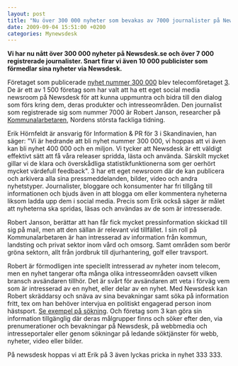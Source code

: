 ```yaml
---
layout: post
title: "Nu över 300 000 nyheter som bevakas av 7000 journalister på Newsdesk"
date: 2009-09-04 15:51:00 +0200
categories: Mynewsdesk
---
```

 <p><strong>Vi har nu nått över 300 000 nyheter på Newsdesk.se och över 7 000 registrerade journalister. Snart firar vi även 10 000 publicister som förmedlar sina nyheter via Newsdesk. </strong></p>
<p>Företaget som publicerade <a href="/pressroom/tre/pressrelease/view/gaevles-baesta-operatoer-oeppnar-butik-i-stan-313866" title="Nyhet nummer 300 000 på Newsdesk.se">nyhet nummer 300 000</a> blev telecomföretaget <a href="/pressroom/tre" title="3 pressrum Newsdesk" target="_blank">3</a>. De är ett av 1 500 företag som har valt att ha ett eget social media newsroom på Newsdesk för att kunna uppmuntra och bidra till den dialog som förs kring dem, deras produkter och intresseområden. Den journalist som registrerade sig som nummer 7000 är Robert Janson, researcher på <a href="http://www.ka.se/" title="Kommunalarbetaren">Kommunalarbetaren</a>, Nordens största fackliga tidning.</p>
<p>Erik Hörnfeldt är ansvarig för Information &amp; PR för 3 i Skandinavien, han säger: "Vi är hedrande att bli nyhet nummer 300 000, vi hoppas att vi även kan bli nyhet 400 000 och en miljon. Vi tycker att Newsdesk är ett väldigt effektivt sätt att få våra releaser spridda, lästa och använda. Särskilt mycket gillar vi de klara och överskådliga statistikfunktionerna som ger oerhört mycket värdefull feedback". 3 har ett eget newsroom där de kan publicera och arkivera alla sina pressmeddelanden, bilder, video och andra nyhetstyper. Journalister, bloggare och konsumenter har fri tillgång till informationen och bjuds även in att blogga om eller kommentera nyheterna liksom ladda upp dem i social media. Precis som Erik också säger är målet att nyheterna ska spridas, läsas och användas av de som är intresserade.</p>
<p>Robert Janson, berättar att han får fick mycket pressinformation skickad till sig på mail, men att den sällan är relevant vid tillfället. I sin roll på Kommunalarbetaren är han intresserad av information från kommun, landsting och privat sektor inom vård och omsorg. Samt områden som berör gröna sektorn, allt från jordbruk till djurhantering, golf eller travsport.</p>
<p>Robert är förmodligen inte speciellt intresserad av nyheter inom telecom, men en nyhet tangerar ofta många olika intresseområden oavsett vilken bransch avsändaren tillhör. Det är svårt för avsändaren att veta i förväg vem som är intresserad av en nyhet, eller delar av en nyhet. Med Newsdesk kan Robert skräddarsy och snäva av sina bevakningar samt söka på information fritt, tex om han behöver intervjua en politiskt engagerad person inom hästsport. <a href="/search/contact_people?type_of_medias=ContactPerson&amp;subjects=&amp;query=&amp;date_mode=between&amp;date_start=&amp;date_end=&amp;date_on=&amp;subject=387&amp;subject_child=507&amp;g_region=" title="Se exempel på sökning">Se exempel på sökning</a>. Och företag som 3 kan göra sin information tillgänglig där deras målgrupper finns och söker efter den, via prenumerationer och bevakningar på Newsdesk, på webbmedia och intresseportaler eller genom sökningar på ledande söktjänster för webb, nyheter, video eller bilder.</p>
<p>På newsdesk hoppas vi att Erik på 3 även lyckas pricka in nyhet 333 333.</p>

